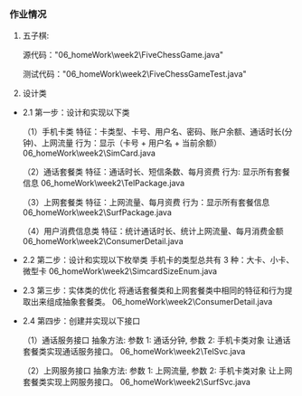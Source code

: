 ### 作业情况

1. 五子棋:

   源代码："06_homeWork\week2\FiveChessGame.java"

   测试代码："06_homeWork\week2\FiveChessGameTest.java"

2. 设计类

+ 2.1 第一步：设计和实现以下类

    （1）手机卡类 特征：卡类型、卡号、用户名、密码、账户余额、通话时长(分钟)、上网流量 行为：显示（卡号 + 用户名 + 当前余额）
    06_homeWork\week2\SimCard.java

    （2）通话套餐类 特征：通话时长、短信条数、每月资费 行为: 显示所有套餐信息
    06_homeWork\week2\TelPackage.java

    （3）上网套餐类 特征：上网流量、每月资费 行为：显示所有套餐信息
    06_homeWork\week2\SurfPackage.java

    （4）用户消费信息类 特征：统计通话时长、统计上网流量、每月消费金额
    06_homeWork\week2\ConsumerDetail.java

+ 2.2  第二步：设计和实现以下枚举类 手机卡的类型总共有 3 种：大卡、小卡、微型卡
    06_homeWork\week2\SimcardSizeEnum.java


+ 2.3 第三步：实体类的优化 将通话套餐类和上网套餐类中相同的特征和行为提取出来组成抽象套餐类。
06_homeWork\week2\ConsumerDetail.java

+ 2.4 第四步：创建并实现以下接口

    （1）通话服务接口 抽象方法: 参数 1: 通话分钟, 参数 2: 手机卡类对象 让通话套餐类实现通话服务接口。
        06_homeWork\week2\TelSvc.java

    （2）上网服务接口 抽象方法: 参数 1: 上网流量, 参数 2: 手机卡类对象 让上网套餐类实现上网服务接口。
        06_homeWork\week2\SurfSvc.java
